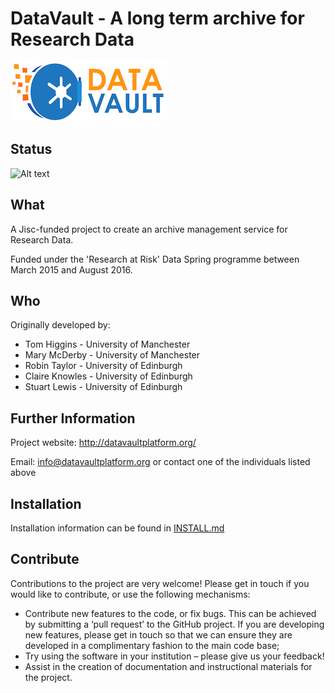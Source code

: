 DataVault - A long term archive for Research Data
=================================================
![Alt text](/logo-dvsmall.jpg?raw=true "Data Vault logo")

Status
---
![Alt text](https://travis-ci.org/DataVault/datavault.svg?branch=master "Travis build status")

What
----
A Jisc-funded project to create an archive management service for Research Data.  

Funded under the 'Research at Risk' Data Spring programme between March 2015 and August 2016.

Who
---
Originally developed by:

 * Tom Higgins - University of Manchester
 * Mary McDerby - University of Manchester
 * Robin Taylor - University of Edinburgh
 * Claire Knowles - University of Edinburgh
 * Stuart Lewis - University of Edinburgh

Further Information
-------------------
Project website: http://datavaultplatform.org/

Email: info@datavaultplatform.org or contact one of the individuals listed above 

Installation
------------
Installation information can be found in [INSTALL.md](INSTALL.md)

Contribute
----------
Contributions to the project are very welcome! Please get in touch if you would like to contribute, or use the following mechanisms:

  * Contribute new features to the code, or fix bugs.  This can be achieved by submitting a ‘pull request’ to the GitHub project.  If you are developing new features, please get in touch so that we can ensure they are developed in a complimentary fashion to the main code  base;
  * Try using the software in your institution – please give us your feedback!
  * Assist in the creation of documentation and instructional materials for the project.
